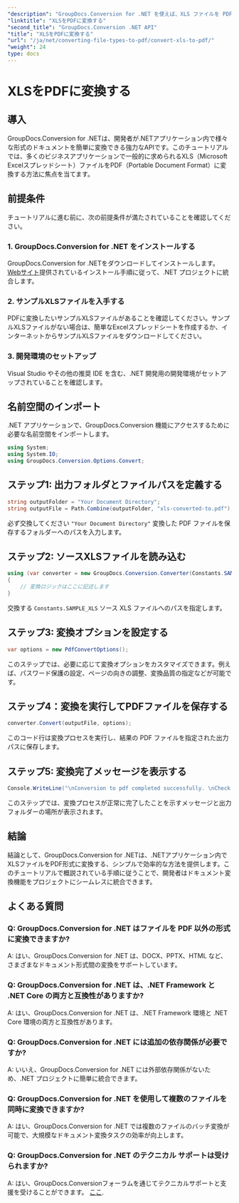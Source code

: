 ```yaml
---
"description": "GroupDocs.Conversion for .NET を使えば、XLS ファイルを PDF 形式に簡単に変換できます。シームレスな統合、包括的なドキュメント、そしてサポートもご利用いただけます。"
"linktitle": "XLSをPDFに変換する"
"second_title": "GroupDocs.Conversion .NET API"
"title": "XLSをPDFに変換する"
"url": "/ja/net/converting-file-types-to-pdf/convert-xls-to-pdf/"
"weight": 24
type: docs
---
```

# XLSをPDFに変換する

## 導入
GroupDocs.Conversion for .NETは、開発者が.NETアプリケーション内で様々な形式のドキュメントを簡単に変換できる強力なAPIです。このチュートリアルでは、多くのビジネスアプリケーションで一般的に求められるXLS（Microsoft Excelスプレッドシート）ファイルをPDF（Portable Document Format）に変換する方法に焦点を当てます。
## 前提条件
チュートリアルに進む前に、次の前提条件が満たされていることを確認してください。
### 1. GroupDocs.Conversion for .NET をインストールする
GroupDocs.Conversion for .NETをダウンロードしてインストールします。 [Webサイト](https://releases.groupdocs.com/conversion/net/)提供されているインストール手順に従って、.NET プロジェクトに統合します。
### 2. サンプルXLSファイルを入手する
PDFに変換したいサンプルXLSファイルがあることを確認してください。サンプルXLSファイルがない場合は、簡単なExcelスプレッドシートを作成するか、インターネットからサンプルXLSファイルをダウンロードしてください。
### 3. 開発環境のセットアップ
Visual Studio やその他の推奨 IDE を含む、.NET 開発用の開発環境がセットアップされていることを確認します。

## 名前空間のインポート
.NET アプリケーションで、GroupDocs.Conversion 機能にアクセスするために必要な名前空間をインポートします。

```csharp
using System;
using System.IO;
using GroupDocs.Conversion.Options.Convert;
```
## ステップ1: 出力フォルダとファイルパスを定義する
```csharp
string outputFolder = "Your Document Directory";
string outputFile = Path.Combine(outputFolder, "xls-converted-to.pdf");
```
必ず交換してください `"Your Document Directory"` 変換した PDF ファイルを保存するフォルダーへのパスを入力します。
## ステップ2: ソースXLSファイルを読み込む
```csharp
using (var converter = new GroupDocs.Conversion.Converter(Constants.SAMPLE_XLS))
{
    // 変換ロジックはここに記述します
}
```
交換する `Constants.SAMPLE_XLS` ソース XLS ファイルへのパスを指定します。
## ステップ3: 変換オプションを設定する
```csharp
var options = new PdfConvertOptions();
```
このステップでは、必要に応じて変換オプションをカスタマイズできます。例えば、パスワード保護の設定、ページの向きの調整、変換品質の指定などが可能です。
## ステップ4：変換を実行してPDFファイルを保存する
```csharp
converter.Convert(outputFile, options);
```
このコード行は変換プロセスを実行し、結果の PDF ファイルを指定された出力パスに保存します。
## ステップ5: 変換完了メッセージを表示する
```csharp
Console.WriteLine("\nConversion to pdf completed successfully. \nCheck output in {0}", outputFolder);
```
このステップでは、変換プロセスが正常に完了したことを示すメッセージと出力フォルダーの場所が表示されます。

## 結論
結論として、GroupDocs.Conversion for .NETは、.NETアプリケーション内でXLSファイルをPDF形式に変換する、シンプルで効率的な方法を提供します。このチュートリアルで概説されている手順に従うことで、開発者はドキュメント変換機能をプロジェクトにシームレスに統合できます。
## よくある質問
### Q: GroupDocs.Conversion for .NET はファイルを PDF 以外の形式に変換できますか?
A: はい、GroupDocs.Conversion for .NET は、DOCX、PPTX、HTML など、さまざまなドキュメント形式間の変換をサポートしています。
### Q: GroupDocs.Conversion for .NET は、.NET Framework と .NET Core の両方と互換性がありますか?
A: はい、GroupDocs.Conversion for .NET は、.NET Framework 環境と .NET Core 環境の両方と互換性があります。
### Q: GroupDocs.Conversion for .NET には追加の依存関係が必要ですか?
A: いいえ、GroupDocs.Conversion for .NET には外部依存関係がないため、.NET プロジェクトに簡単に統合できます。
### Q: GroupDocs.Conversion for .NET を使用して複数のファイルを同時に変換できますか?
A: はい、GroupDocs.Conversion for .NET では複数のファイルのバッチ変換が可能で、大規模なドキュメント変換タスクの効率が向上します。
### Q: GroupDocs.Conversion for .NET のテクニカル サポートは受けられますか?
A: はい、GroupDocs.Conversionフォーラムを通じてテクニカルサポートと支援を受けることができます。 [ここ](https://forum。groupdocs.com/c/conversion/11).